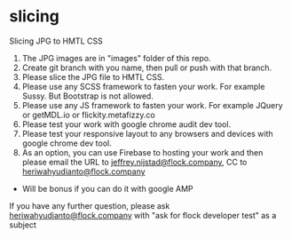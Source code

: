 # slicing
Slicing JPG to HMTL CSS

1. The JPG images are in "images" folder of this repo.
2. Create git branch with you name, then pull or push with that branch.
3. Please slice the JPG file to HMTL CSS.
4. Please use any SCSS framework to fasten your work. For example Sussy. But Bootstrap is not allowed.
5. Please use any JS framework to fasten your work. For example JQuery or getMDL.io or flickity.metafizzy.co
6. Please test your work with google chrome audit dev tool.
7. Please test your responsive layout to any browsers and devices with google chrome dev tool.
8. As an option, you can use Firebase to hosting your work and then please email the URL to jeffrey.nijstad@flock.company, CC to heriwahyudianto@flock.company

* Will be bonus if you can do it with google AMP

If you have any further question, please ask heriwahyudianto@flock.company with "ask for flock developer test" as a subject
